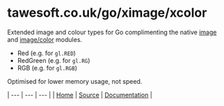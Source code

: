 tawesoft.co.uk/go/ximage/xcolor
================================================================================

Extended image and colour types for Go complimenting the native 
[image](https://golang.org/pkg/image/) and
[image/color](https://golang.org/pkg/image/color) modules.

* Red (e.g. for `gl.RED`)
* RedGreen (e.g. for `gl.RG`)
* RGB (e.g. for `gl.RGB`)

Optimised for lower memory usage, not speed.

| --- | --- | --- |
| [Home](https://www.tawesoft.co.uk/go) | [Source](https://github.com/tawesoft/go/master/ximage/xcolor) | [Documentation](https://godoc.org/tawesoft.co.uk/go/ximage/xcolor) |


